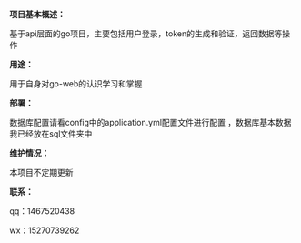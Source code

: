 **项目基本概述：**

基于api层面的go项目，主要包括用户登录，token的生成和验证，返回数据等操作


**用途：**

用于自身对go-web的认识学习和掌握



**部署：**

数据库配置请看config中的application.yml配置文件进行配置 ，数据库基本数据我已经放在sql文件夹中







**维护情况：**

本项目不定期更新


**联系：**

qq：1467520438

wx：15270739262

